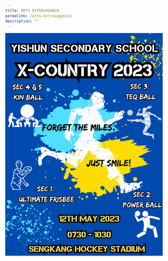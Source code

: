 ```yaml
---
title: ARTS EXTRAVAGANZA
permalink: /arts-extravaganza/
description: ""
---
```

![](/images/Announcements/yss_crosscountry2023_poster5a.png)